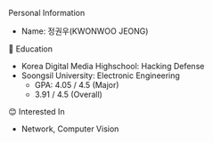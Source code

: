 Personal Information
- Name: 정권우(KWONWOO JEONG)

📖 Education
- Korea Digital Media Highschool: Hacking Defense
- Soongsil University: Electronic Engineering
  - GPA: 4.05 / 4.5 (Major)
  - 3.91 / 4.5 (Overall)
 
😊 Interested In
- Network, Computer Vision

